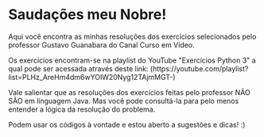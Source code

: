<h1>Saudações meu Nobre!</h1>

<p>Aqui você encontra as minhas resoluções dos exercícios selecionados pelo professor Gustavo Guanabara do Canal Curso em Vídeo.</p>
<p>Os exercícios encontram-se na playlist do YouTube "Exercícios Python 3" a qual pode ser acessada através deste link: (https://youtube.com/playlist?list=PLHz_AreHm4dm6wYOIW20Nyg12TAjmMGT-)</p>
<p>Vale salientar que as resoluções dos exercícios feitas pelo professor NÃO SÃO em linguagem Java. Mas você pode consultá-la para pelo menos entender a lógica da resolução do problema.</p>
<p>Podem usar os códigos à vontade e estou aberto a sugestões e dicas! :)</p>
